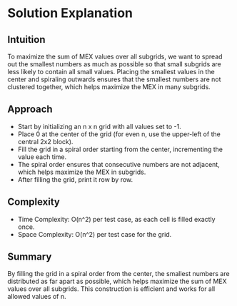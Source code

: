 # Solution Explanation

## Intuition
To maximize the sum of MEX values over all subgrids, we want to spread out the smallest numbers as much as possible so that small subgrids are less likely to contain all small values. Placing the smallest values in the center and spiraling outwards ensures that the smallest numbers are not clustered together, which helps maximize the MEX in many subgrids.

## Approach
- Start by initializing an n x n grid with all values set to -1.
- Place 0 at the center of the grid (for even n, use the upper-left of the central 2x2 block).
- Fill the grid in a spiral order starting from the center, incrementing the value each time.
- The spiral order ensures that consecutive numbers are not adjacent, which helps maximize the MEX in subgrids.
- After filling the grid, print it row by row.

## Complexity
- Time Complexity: O(n^2) per test case, as each cell is filled exactly once.
- Space Complexity: O(n^2) per test case for the grid.

## Summary
By filling the grid in a spiral order from the center, the smallest numbers are distributed as far apart as possible, which helps maximize the sum of MEX values over all subgrids. This construction is efficient and works for all allowed values of n.
